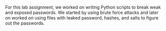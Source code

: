 For this lab assignment, we worked on writing Python scripts to break weak and exposed passwords. We started by using brute force attacks and later on worked on using files with leaked password, hashes, and salts to figure out the passwords. 
